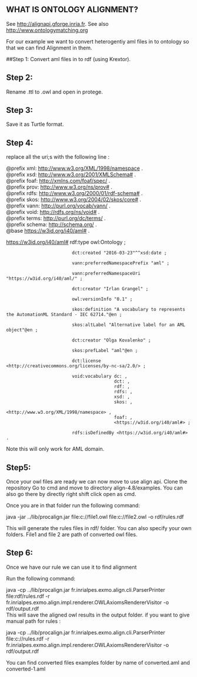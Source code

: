 
WHAT IS ONTOLOGY ALIGNMENT?
---------------------------

See http://alignapi.gforge.inria.fr.
See also http://www.ontologymatching.org

For our example we want to convert heterogentiy aml files in to ontology so that we can find Alignment in them.

##Step 1:
Convert aml files in to rdf (using Krextor).

## Step 2:
Rename .ttl to .owl and open in protege.

## Step 3:
Save it as Turtle format.

## Step 4:
replace all the uri;s with the following line :              



@prefix xml: <http://www.w3.org/XML/1998/namespace> .  
@prefix xsd: <http://www.w3.org/2001/XMLSchema#> .   
@prefix foaf: <http://xmlns.com/foaf/spec/> .   
@prefix prov: <http://www.w3.org/ns/prov#> .   
@prefix rdfs: <http://www.w3.org/2000/01/rdf-schema#> .  
@prefix skos: <http://www.w3.org/2004/02/skos/core#> .   
@prefix vann: <http://purl.org/vocab/vann/> .   
@prefix void: <http://rdfs.org/ns/void#> .   
@prefix terms: <http://purl.org/dc/terms/> .   
@prefix schema: <http://schema.org/> .   
@base <https://w3id.org/i40/aml#> .   

<https://w3id.org/i40/aml#> rdf:type owl:Ontology ;
                             
                             dct:created "2016-03-23"^^xsd:date ;
                             
                             vann:preferredNamespacePrefix "aml" ;
                             
                             vann:preferredNamespaceUri "https://w3id.org/i40/aml/" ;
                             
                             dct:creator "Irlan Grangel" ;
                             
                             owl:versionInfo "0.1" ;
                             
                             skos:definition "A vocabulary to represents the AutomationML Standard - IEC 62714."@en ;
                             
                             skos:altLabel "Alternative label for an AML object"@en ;
                             
                             dct:creator "Olga Kovalenko" ;
                             
                             skos:prefLabel "aml"@en ;
                             
                             dct:license <http://creativecommons.org/licenses/by-nc-sa/2.0/> ;
                             
                             void:vocabulary dc: ,
                                             dct: ,
                                             rdf: ,
                                             rdfs: ,
                                             xsd: ,
                                             skos: ,
                                             <http://www.w3.org/XML/1998/namespace> ,
                                             foaf: ,
                                             <https://w3id.org/i40/aml#> ;
                             
                             rdfs:isDefinedBy <https://w3id.org/i40/aml#> .


Note this will only work for AML domain.

## Step5:
Once your owl files are ready we can now move to use align api.
Clone the repository
Go to cmd  and move to directory align-4.8/examples.
You can also go there by directly right shift click open as cmd.

Once you are in that folder run the following command:

java -jar ../lib/procalign.jar file:c://file1.owl file:c://file2.owl -o rdf/rules.rdf

This will generate the rules files in rdf/ folder. You can also specify your own folders. File1 and file 2 are path of converted owl files.

## Step 6:
Once we have our rule we can use it to find alignment

Run the following command:

java -cp ../lib/procalign.jar fr.inrialpes.exmo.align.cli.ParserPrinter file:rdf/rules.rdf -r fr.inrialpes.exmo.align.impl.renderer.OWLAxiomsRendererVisitor -o rdf/output.rdf             
This will save the aligned owl results in the output folder.
if you want to give manual path for rules :

java -cp ../lib/procalign.jar fr.inrialpes.exmo.align.cli.ParserPrinter file:c://rules.rdf -r fr.inrialpes.exmo.align.impl.renderer.OWLAxiomsRendererVisitor -o rdf/output.rdf

You can find converted files examples folder by name of converted.aml and converted-1.aml

